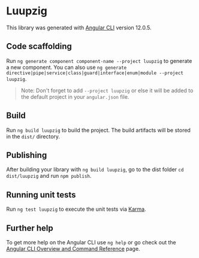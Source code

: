 # Luupzig

This library was generated with [Angular CLI](https://github.com/angular/angular-cli) version 12.0.5.

## Code scaffolding

Run `ng generate component component-name --project luupzig` to generate a new component. You can also use `ng generate directive|pipe|service|class|guard|interface|enum|module --project luupzig`.
> Note: Don't forget to add `--project luupzig` or else it will be added to the default project in your `angular.json` file. 

## Build

Run `ng build luupzig` to build the project. The build artifacts will be stored in the `dist/` directory.

## Publishing

After building your library with `ng build luupzig`, go to the dist folder `cd dist/luupzig` and run `npm publish`.

## Running unit tests

Run `ng test luupzig` to execute the unit tests via [Karma](https://karma-runner.github.io).

## Further help

To get more help on the Angular CLI use `ng help` or go check out the [Angular CLI Overview and Command Reference](https://angular.io/cli) page.
